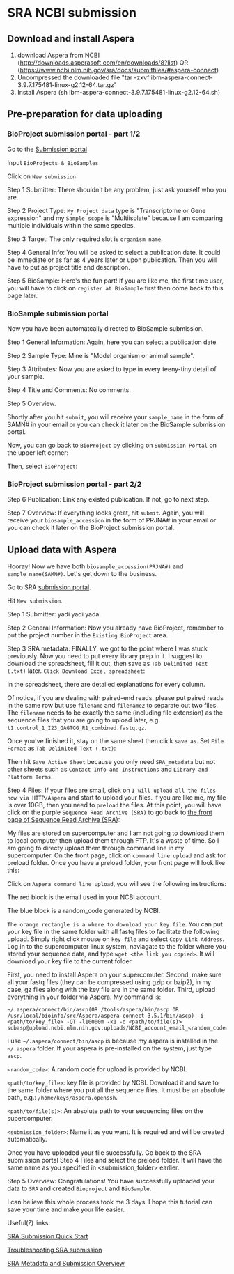 # SRA NCBI submission
## Download and install Aspera
   1. download Aspera from NCBI (http://downloads.asperasoft.com/en/downloads/8?list) OR 
                                (https://www.ncbi.nlm.nih.gov/sra/docs/submitfiles/#aspera-connect)
   2. Uncompressed the downloaded file "tar -zxvf ibm-aspera-connect-3.9.7.175481-linux-g2.12-64.tar.gz"
   3. Install Aspera (sh ibm-aspera-connect-3.9.7.175481-linux-g2.12-64.sh)
## Pre-preparation for data uploading
### BioProject submission portal - part 1/2
Go to the [Submission portal](https://submit.ncbi.nlm.nih.gov/)

Input `BioProjects & BioSamples`

Click on `New submission`

Step 1 Submitter: There shouldn't be any problem, just ask yourself who you are.

Step 2 Project Type: `My Project data` type is "Transcriptome or Gene expression" and my `Sample scope` is "Multiisolate" because I am comparing multiple individuals within the same species.

Step 3 Target: The only required slot is `organism name`.

Step 4 General Info: You will be asked to select a publication date. It could be immediate or as far as 4 years later or upon publication. Then you will have to put as project title and description.

Step 5 BioSample: Here's the fun part! If you are like me, the first time user, you will have to click on `register at BioSample` first then come back to this page later.

### BioSample submission portal
Now you have been automatcally directed to BioSample submission.

Step 1 General Information: Again, here you can select a publication date.

Step 2 Sample Type: Mine is "Model organism or animal sample".

Step 3 Attributes: Now you are asked to type in every teeny-tiny detail of your sample.

Step 4 Title and Comments: No comments.

Step 5 Overview.

Shortly after you hit `submit`, you will receive your `sample_name` in the form of SAMN# in your email or you can check it later on the BioSample submission portal.

Now, you can go back to `BioProject` by clicking on `Submission Portal` on the upper left corner:

Then, select `BioProject`:

### BioProject submission portal - part 2/2
Step 6 Publication: Link any existed publication. If not, go to next step.

Step 7 Overview: If everything looks great, hit `submit`. Again, you will receive your `biosample_accession` in the form of PRJNA# in your email or you can check it later on the BioProject submission portal.

## Upload data with Aspera
Hooray! Now we have both `biosample_accession(PRJNA#)` and `sample_name(SAMN#)`. Let's get down to the business.

Go to SRA [submission portal](https://submit.ncbi.nlm.nih.gov/subs/sra/).

Hit `New submission`.

Step 1 Submitter: yadi yadi yada.

Step 2 General Information: Now you already have BioProject, remember to put the project number in the `Existing BioProject` area.

Step 3 SRA metadata: FINALLY, we got to the point where I was stuck previously. Now you need to put every library prep in it. I suggest to download the spreadsheet, fill it out, then save as `Tab Delimited Text (.txt)` later. `Click Download Excel spreadsheet`: 

In the spreadsheet, there are detailed explanations for every column.

Of notice, if you are dealing with paired-end reads, please put paired reads in the same row but use `filename` and `filename2` to separate out two files. The `filename` needs to be exactly the same (including file extension) as the sequence files that you are going to upload later, e.g. `t1.control_1_I23_GAGTGG_R1_combined.fastq.gz`.

Once you've finished it, stay on the same sheet then click `save as`. Set `File Format` as `Tab Delimited Text (.txt)`: 

Then hit `Save Active Sheet` because you only need `SRA_metadata` but not other sheets such as `Contact Info and Instructions` and `Library and Platform Terms`.

Step 4 Files: If your files are small, click on `I will upload all the files now via HTTP/Aspera` and start to upload your files. If you are like me, my file is over 10GB, then you need to `preload` the files. At this point, you will have click on the purple `Sequence Read Archive (SRA)` to go back to [the front page of Sequence Read Archive (SRA)](https://submit.ncbi.nlm.nih.gov/subs/sra/): 

My files are stored on supercomputer and I am not going to download them to local computer then upload them through FTP. It's a waste of time. So I am going to directy upload them through command line in my supercomputer. On the front page, click on `command line upload` and ask for preload folder. Once you have a preload folder, your front page will look like this: 

Click on `Aspera command line upload`, you will see the following instructions:

The red block is the email used in your NCBI account.

The blue block is a random_code generated by NCBI.

`The orange rectangle is a where to download your key file`. You can put your key file in the same folder with all fastq files to facilitate the following upload. Simply right click mouse on `key file` and select `Copy Link Address`. Log in to the supercomputer linux system, naviagate to the folder where you stored your sequence data, and type `wget <the link you copied>`. It will download your key file to the current folder.

First, you need to install Aspera on your supercomuter. Second, make sure all your fastq files (they can be compressed using gzip or bzip2), in my case, gz files along with the key file are in the same folder.
Third, upload everything in your folder via Aspera. My command is:
```
~/.aspera/connect/bin/ascp(OR /tools/aspera/bin/ascp OR /usr/local/bioinfo/src/Aspera/aspera-connect-3.5.1/bin/ascp) -i <path/to/key_file> -QT -l10000m -k1 -d <path/to/file(s)> subasp@upload.ncbi.nlm.nih.gov:uploads/NCBI_account_email_<random_code>/<submission_folder>/
```

I use `~/.aspera/connect/bin/ascp` is because my aspera is installed in the `~/.aspera` folder. If your aspera is pre-installed on the system, just type `ascp`.

`<random_code>`: A random code for upload is provided by NCBI.

`<path/to/key_file>`: key file is provided by NCBI. Download it and save to the same folder where you put all the sequence files. It must be an absolute path, e.g.: `/home/keys/aspera.openssh`.

`<path/to/file(s)>`: An absolute path to your sequencing files on the supercomputer.

`<submission_folder>`: Name it as you want. It is required and will be created automatically.

Once you have uploaded your file successfully. Go back to the SRA submission portal Step 4 Files and select the preload folder. It will have the same name as you specified in <submission_folder> earlier.

Step 5 Overview: Congratulations! You have successfully uploaded your data to `SRA` and created `Bioproject` and `BioSample`.

I can believe this whole process took me 3 days. I hope this tutorial can save your time and make your life easier.

Useful(?) links:

[SRA Submission Quick Start](https://www.ncbi.nlm.nih.gov/sra/docs/submit/)

[Troubleshooting SRA submission](https://www.ncbi.nlm.nih.gov/sra/docs/submitquestions/#question5sp)

[SRA Metadata and Submission Overview](https://www.ncbi.nlm.nih.gov/sra/docs/submitmeta/)
